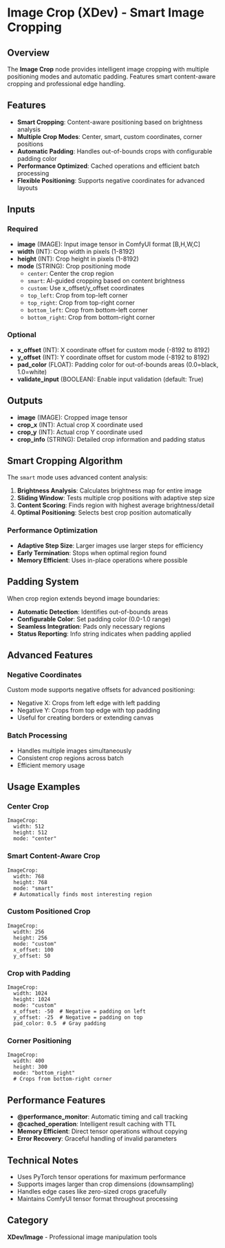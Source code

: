# Image Crop (XDev) - Smart Image Cropping

## Overview
The **Image Crop** node provides intelligent image cropping with multiple positioning modes and automatic padding. Features smart content-aware cropping and professional edge handling.

## Features
- **Smart Cropping**: Content-aware positioning based on brightness analysis
- **Multiple Crop Modes**: Center, smart, custom coordinates, corner positions
- **Automatic Padding**: Handles out-of-bounds crops with configurable padding color
- **Performance Optimized**: Cached operations and efficient batch processing
- **Flexible Positioning**: Supports negative coordinates for advanced layouts

## Inputs

### Required
- **image** (IMAGE): Input image tensor in ComfyUI format [B,H,W,C]
- **width** (INT): Crop width in pixels (1-8192)
- **height** (INT): Crop height in pixels (1-8192)
- **mode** (STRING): Crop positioning mode
  - `center`: Center the crop region
  - `smart`: AI-guided cropping based on content brightness
  - `custom`: Use x_offset/y_offset coordinates
  - `top_left`: Crop from top-left corner
  - `top_right`: Crop from top-right corner
  - `bottom_left`: Crop from bottom-left corner
  - `bottom_right`: Crop from bottom-right corner

### Optional
- **x_offset** (INT): X coordinate offset for custom mode (-8192 to 8192)
- **y_offset** (INT): Y coordinate offset for custom mode (-8192 to 8192)
- **pad_color** (FLOAT): Padding color for out-of-bounds areas (0.0=black, 1.0=white)
- **validate_input** (BOOLEAN): Enable input validation (default: True)

## Outputs
- **image** (IMAGE): Cropped image tensor
- **crop_x** (INT): Actual crop X coordinate used
- **crop_y** (INT): Actual crop Y coordinate used
- **crop_info** (STRING): Detailed crop information and padding status

## Smart Cropping Algorithm
The `smart` mode uses advanced content analysis:
1. **Brightness Analysis**: Calculates brightness map for entire image
2. **Sliding Window**: Tests multiple crop positions with adaptive step size
3. **Content Scoring**: Finds region with highest average brightness/detail
4. **Optimal Positioning**: Selects best crop position automatically

### Performance Optimization
- **Adaptive Step Size**: Larger images use larger steps for efficiency
- **Early Termination**: Stops when optimal region found
- **Memory Efficient**: Uses in-place operations where possible

## Padding System
When crop region extends beyond image boundaries:
- **Automatic Detection**: Identifies out-of-bounds areas
- **Configurable Color**: Set padding color (0.0-1.0 range)
- **Seamless Integration**: Pads only necessary regions
- **Status Reporting**: Info string indicates when padding applied

## Advanced Features

### Negative Coordinates
Custom mode supports negative offsets for advanced positioning:
- Negative X: Crops from left edge with left padding
- Negative Y: Crops from top edge with top padding
- Useful for creating borders or extending canvas

### Batch Processing
- Handles multiple images simultaneously
- Consistent crop regions across batch
- Efficient memory usage

## Usage Examples

### Center Crop
```
ImageCrop:
  width: 512
  height: 512
  mode: "center"
```

### Smart Content-Aware Crop  
```
ImageCrop:
  width: 768
  height: 768
  mode: "smart"
  # Automatically finds most interesting region
```

### Custom Positioned Crop
```
ImageCrop:
  width: 256
  height: 256
  mode: "custom"
  x_offset: 100
  y_offset: 50
```

### Crop with Padding
```
ImageCrop:
  width: 1024
  height: 1024
  mode: "custom"
  x_offset: -50  # Negative = padding on left
  y_offset: -25  # Negative = padding on top
  pad_color: 0.5  # Gray padding
```

### Corner Positioning
```
ImageCrop:
  width: 400
  height: 300
  mode: "bottom_right"
  # Crops from bottom-right corner
```

## Performance Features
- **@performance_monitor**: Automatic timing and call tracking
- **@cached_operation**: Intelligent result caching with TTL
- **Memory Efficient**: Direct tensor operations without copying
- **Error Recovery**: Graceful handling of invalid parameters

## Technical Notes
- Uses PyTorch tensor operations for maximum performance
- Supports images larger than crop dimensions (downsampling)
- Handles edge cases like zero-sized crops gracefully
- Maintains ComfyUI tensor format throughout processing

## Category
**XDev/Image** - Professional image manipulation tools
